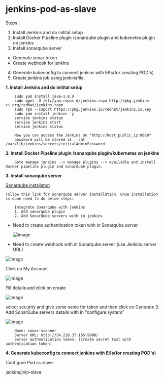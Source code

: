 # jenkins-pod-as-slave

Steps :
1. Install Jenkins and do initital setup
2. Install Docker Pipeline plugin /sonarqube plugin and kubenetes plugin on jenkins
3. Install sonarqube server
 - Generate sonar token
 - Create webhook for jenkins
4. Generate kubeconfig to connect jenkins with EKs(for creating POD's)
5. Create jenkins job using jenkinsfile.

**1. Install Jenkins and do initital setup**

        sudo yum install java-1.8.0
        sudo wget -O /etc/yum.repos.d/jenkins.repo http://pkg.jenkins-ci.org/redhat/jenkins.repo
        sudo rpm --import https://pkg.jenkins.io/redhat/jenkins.io.key
        sudo yum install jenkins -y
        service jenkins status
        service jenkins start
        service jenkins status

        Now you can access the Jenkins on "http://host_public_ip:8080" 
        password will be stored at : cat /var/lib/jenkins/secrets/initialAdminPassword
        
**2. Install Docker Pipeline plugin /sonarqube plugin/kubernetes on jenkins**

        Goto manage jenkins --> manage plugins --> available and install Docker pipeline plugin and sonarqube plugin.

**3. Install sonarqube server**

  [Sonarqube installaton](./sonarqube-installation.md) 
    
    Follow this link for sonarqube server installation. Once installation is done need to do below steps:

        Integrate Sonarqube with jenkins
        1. Add sonarqube plugin 
        2. Add SonarQube servers with in jenkins
- Need to create authentication token with in Sonarqube server

  ![image](https://user-images.githubusercontent.com/68885738/90910319-bebffd00-e3f4-11ea-8590-c9ae9018973e.png)

- Need to create webhook with in Sonarqube server (use Jenkins server URL)

 ![image](https://user-images.githubusercontent.com/68885738/90953421-06906400-e489-11ea-9f1d-859b3b9fa7b8.png)

  Click on My Account

  ![image](https://user-images.githubusercontent.com/68885738/90910508-0ba3d380-e3f5-11ea-918a-1234e695ba01.png)

  Fill details and click on create

  ![image](https://user-images.githubusercontent.com/68885738/90953480-80285200-e489-11ea-8ec1-0eedb4635efb.png)

  select security and give some name for token and then click on Generate
        3. Add SonarQube servers details with in "configure system"

![image](https://user-images.githubusercontent.com/68885738/90910714-689f8980-e3f5-11ea-889c-68e63b8302ce.png)

        Name: sonar-scanner
        Server URL: http://54.210.37.165:9000/
        Server authentication token: (Create secret text with authentication token)

**4. Generate kubeconfig to connect jenkins with EKs(for creating POD's)**

Configure Pod as slave:


jenkins/jnlp-slave
